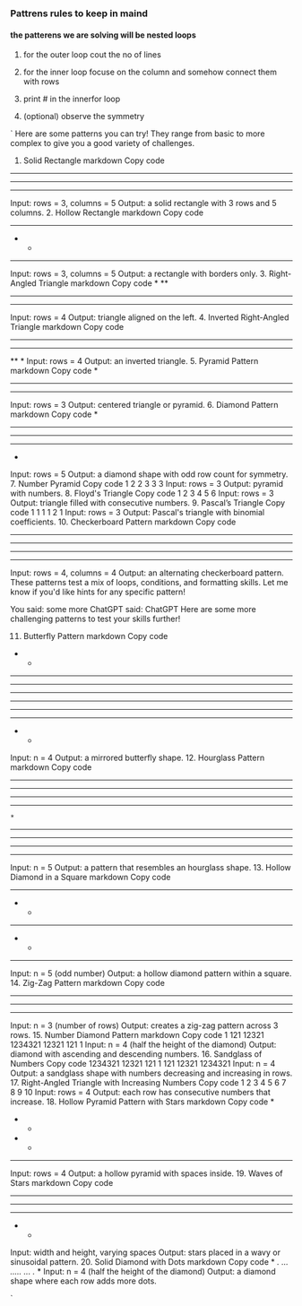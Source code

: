 ### Pattrens rules to keep in maind

#### the patterens we are solving will be nested loops

1. for the outer loop cout the no of lines
2. for the inner loop focuse on the column and somehow connect them with rows
3. print # in the innerfor loop

4. (optional) observe the symmetry

` Here are some patterns you can try! They range from basic to more complex to
give you a good variety of challenges.

1. Solid Rectangle markdown Copy code

---

---

---

Input: rows = 3, columns = 5 Output: a solid rectangle with 3 rows and 5
columns. 2. Hollow Rectangle markdown Copy code

---

-
  -

---

Input: rows = 3, columns = 5 Output: a rectangle with borders only. 3.
Right-Angled Triangle markdown Copy code * **

---

---

Input: rows = 4 Output: triangle aligned on the left. 4. Inverted Right-Angled
Triangle markdown Copy code

---

---

** * Input: rows = 4 Output: an inverted triangle. 5. Pyramid Pattern markdown
Copy code *

---

---

Input: rows = 3 Output: centered triangle or pyramid. 6. Diamond Pattern
markdown Copy code *

---

---

---

-

Input: rows = 5 Output: a diamond shape with odd row count for symmetry. 7.
Number Pyramid Copy code 1 2 2 3 3 3 Input: rows = 3 Output: pyramid with
numbers. 8. Floyd's Triangle Copy code 1 2 3 4 5 6 Input: rows = 3 Output:
triangle filled with consecutive numbers. 9. Pascal’s Triangle Copy code 1 1 1 1
2 1 Input: rows = 3 Output: Pascal's triangle with binomial coefficients. 10.
Checkerboard Pattern markdown Copy code

---

---

---

---

Input: rows = 4, columns = 4 Output: an alternating checkerboard pattern. These
patterns test a mix of loops, conditions, and formatting skills. Let me know if
you'd like hints for any specific pattern!

You said: some more ChatGPT said: ChatGPT Here are some more challenging
patterns to test your skills further!

11. Butterfly Pattern markdown Copy code

-
  -

---

---

---

---

---

---

-
  -

Input: n = 4 Output: a mirrored butterfly shape. 12. Hourglass Pattern markdown
Copy code

---

---

---

---

    *

---

---

---

---

Input: n = 5 Output: a pattern that resembles an hourglass shape. 13. Hollow
Diamond in a Square markdown Copy code

---

-
  -

---

-
  -

---

Input: n = 5 (odd number) Output: a hollow diamond pattern within a square. 14.
Zig-Zag Pattern markdown Copy code

---

---

---

Input: n = 3 (number of rows) Output: creates a zig-zag pattern across 3 rows.
15. Number Diamond Pattern markdown Copy code 1 121 12321 1234321 12321 121 1
Input: n = 4 (half the height of the diamond) Output: diamond with ascending and
descending numbers. 16. Sandglass of Numbers Copy code 1234321 12321 121 1 121
12321 1234321 Input: n = 4 Output: a sandglass shape with numbers decreasing and
increasing in rows. 17. Right-Angled Triangle with Increasing Numbers Copy code
1 2 3 4 5 6 7 8 9 10 Input: rows = 4 Output: each row has consecutive numbers
that increase. 18. Hollow Pyramid Pattern with Stars markdown Copy code *

-
  -
-
  -

---

Input: rows = 4 Output: a hollow pyramid with spaces inside. 19. Waves of Stars
markdown Copy code

---

---

---

-
  -

Input: width and height, varying spaces Output: stars placed in a wavy or
sinusoidal pattern. 20. Solid Diamond with Dots markdown Copy code * _._ _..._
_....._ _..._ _._ * Input: n = 4 (half the height of the diamond) Output: a
diamond shape where each row adds more dots.

`
